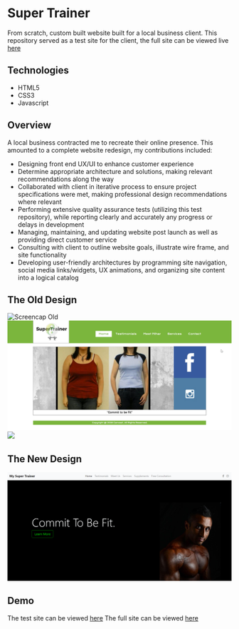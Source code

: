 # Super Trainer
From scratch, custom built website built for a local business client. This repository served as a test site for the client, the full site can be viewed live [here](http://www.mysupertrainer.com/)

## Technologies
- HTML5
- CSS3
- Javascript

## Overview
A local business contracted me to recreate their online presence. This amounted to a complete website redesign, my contributions included:
* Designing front end UX/UI to enhance customer experience
* Determine appropriate architecture and solutions, making relevant recommendations along the way
* Collaborated with client in iterative process to ensure project specifications were met, making professional design recommendations where relevant
* Performing extensive quality assurance tests (utilizing this test repository), while reporting clearly and accurately any progress or delays in development
* Managing, maintaining, and updating website post launch as well as providing direct customer service
* Consulting with client to outline website goals, illustrate wire frame, and site functionality
* Developing user-friendly architectures by programming site navigation, social media links/widgets, UX animations, and organizing site content into a logical catalog

## The Old Design
![Screencap Old](/assets/img/screencap-old.gif?raw=true "Screencap Old")
![Screen Old](/assets/img/screen1-old.png?raw=true "Screen Old")
<img src="https://github.com/favicon.ico" width="48">


## The New Design
![Screenshot 1](/assets/img/screen1.png?raw=true "Screenshot 1")



## Demo
The test site can be viewed [here](http://www.joshyager.com/mySuperTrainer/)
The full site can be viewed [here](http://www.mysupertrainer.com/)
